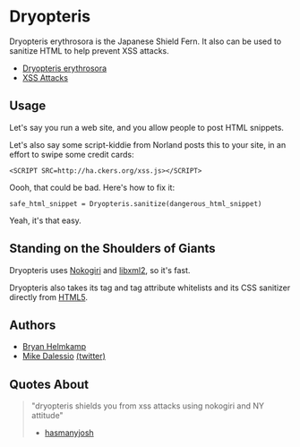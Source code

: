 Dryopteris
==========

Dryopteris erythrosora is the Japanese Shield Fern. It also can be used to sanitize HTML to help prevent XSS attacks.

* [Dryopteris erythrosora](http://en.wikipedia.org/wiki/Dryopteris_erythrosora)
* [XSS Attacks](http://en.wikipedia.org/wiki/Cross-site_scripting)

Usage
-----

Let's say you run a web site, and you allow people to post HTML snippets.

Let's also say some script-kiddie from Norland posts this to your site, in an effort to swipe some credit cards:

    <SCRIPT SRC=http://ha.ckers.org/xss.js></SCRIPT>

Oooh, that could be bad. Here's how to fix it:

    safe_html_snippet = Dryopteris.sanitize(dangerous_html_snippet)

Yeah, it's that easy.


Standing on the Shoulders of Giants
-----

Dryopteris uses [Nokogiri](http://nokogiri.rubyforge.org/) and [libxml2](http://xmlsoft.org/), so it's fast.

Dryopteris also takes its tag and tag attribute whitelists and its CSS sanitizer directly from [HTML5](http://code.google.com/p/html5lib/).


Authors
-----
* [Bryan Helmkamp](http://www.brynary.com/)
* [Mike Dalessio](http://mike.daless.io/) [(twitter)](http://twitter.com/flavorjones)


Quotes About
-----

> "dryopteris shields you from xss attacks using nokogiri and NY attitude"
>  - [hasmanyjosh](http://blog.hasmanythrough.com/)
